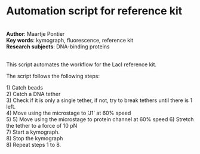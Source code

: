 <h1>Automation script for reference kit</h1><br>
<b>Author</b>: Maartje Pontier<br>
<b>Key words</b>: kymograph, fluorescence, reference kit<br>
<b>Research subjects</b>: DNA-binding proteins<br>
<br>
<p>This script automates the workflow for the LacI reference kit. 
<p>The script follows the following steps: <br></p><div>1) Catch beads<br>2) Catch a DNA tether<br>3) Check if it is only a single tether, if not, try to break tethers until there is 1 left.<br>4) Move using the microstage to 'J1' at 60% speed<br>5)  5) Move using the microstage to protein channel at 60% speed 6) Stretch the tether to a force of 10 pN<br>7) Start a kymograph.<br>8) Stop the kymograph <br> 8) Repeat steps 1 to 8.</div><br><br>
<br>
